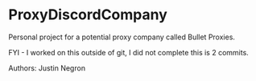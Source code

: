 # ProxyDiscordCompany

Personal project for a potential proxy company called Bullet Proxies.

FYI - I worked on this outside of git, I did not complete this is 2 commits.

Authors: Justin Negron
